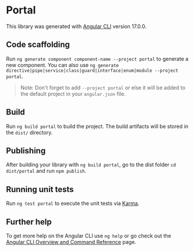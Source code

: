 # Portal

This library was generated with [Angular CLI](https://github.com/angular/angular-cli) version 17.0.0.

## Code scaffolding

Run `ng generate component component-name --project portal` to generate a new component. You can also use `ng generate directive|pipe|service|class|guard|interface|enum|module --project portal`.
> Note: Don't forget to add `--project portal` or else it will be added to the default project in your `angular.json` file. 

## Build

Run `ng build portal` to build the project. The build artifacts will be stored in the `dist/` directory.

## Publishing

After building your library with `ng build portal`, go to the dist folder `cd dist/portal` and run `npm publish`.

## Running unit tests

Run `ng test portal` to execute the unit tests via [Karma](https://karma-runner.github.io).

## Further help

To get more help on the Angular CLI use `ng help` or go check out the [Angular CLI Overview and Command Reference](https://angular.io/cli) page.

